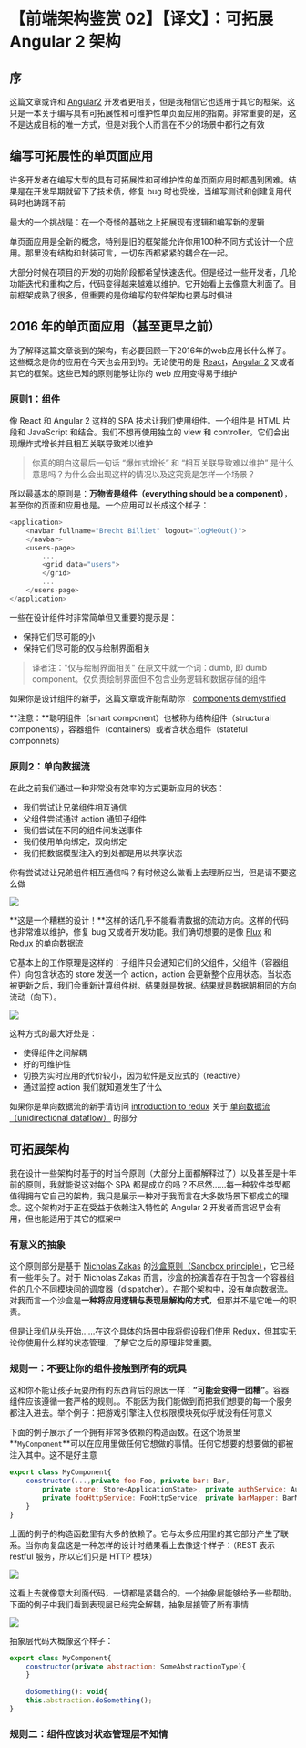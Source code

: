 # 【前端架构鉴赏 02】【译文】：可拓展 Angular 2 架构

## 序

这篇文章或许和 [Angular2](http://angular.io/) 开发者更相关，但是我相信它也适用于其它的框架。这只是一本关于编写具有可拓展性和可维护性单页面应用的指南。非常重要的是，这不是达成目标的唯一方式，但是对我个人而言在不少的场景中都行之有效

## 编写可拓展性的单页面应用

许多开发者在编写大型的具有可拓展性和可维护性的单页面应用时都遇到困难。结果是在开发早期就留下了技术债，修复 bug 时也受挫，当编写测试和创建复用代码时也踌躇不前

最大的一个挑战是：在一个奇怪的基础之上拓展现有逻辑和编写新的逻辑

单页面应用是全新的概念，特别是旧的框架能允许你用100种不同方式设计一个应用。那里没有结构和封装可言，一切东西都紧紧的耦合在一起。

大部分时候在项目的开发的初始阶段都希望快速迭代。但是经过一些开发者，几轮功能迭代和重构之后，代码变得越来越难以维护。它开始看上去像意大利面了。目前框架成熟了很多，但重要的是你编写的软件架构也要与时俱进

## 2016 年的单页面应用（甚至更早之前）

为了解释这篇文章谈到的架构，有必要回顾一下2016年的web应用长什么样子。这些概念是你的应用在今天也会用到的。无论使用的是 [React](https://facebook.github.io/react/)，[Angular 2](http://angular.io/) 又或者其它的框架。这些已知的原则能够让你的 web 应用变得易于维护

### 原则1：组件

像 React 和 Angular 2 这样的 SPA 技术让我们使用组件。一个组件是 HTML 片段和 JavaScript 和结合。我们不想再使用独立的 view 和 controller。它们会出现爆炸式增长并且相互关联导致难以维护

> 你真的明白这最后一句话 “爆炸式增长” 和 “相互关联导致难以维护” 是什么意思吗？为什么会出现这样的情况以及这究竟是怎样一个场景？

所以最基本的原则是：**万物皆是组件（everything should be a component）**，甚至你的页面和应用也是。一个应用可以长成这个样子：

```javascript
<application>
	<navbar fullname="Brecht Billiet" logout="logMeOut()">
	</navbar>
	<users-page>
		...
		<grid data="users">
		</grid>
		...
	</users-page>
</application>
```

一些在设计组件时非常简单但又重要的提示是：

- 保持它们尽可能的小
- 保持它们尽可能的仅与绘制界面相关

> 译者注："仅与绘制界面相关" 在原文中就一个词：dumb, 即 dumb component。仅负责绘制界面但不包含业务逻辑和数据存储的组件

如果你是设计组件的新手，这篇文章或许能帮助你：[components demystified](http://blog.brecht.io/components-demystified)

**注意：**聪明组件（smart component）也被称为结构组件（structural components），容器组件（containers）或者含状态组件（stateful componnets）

### 原则2：单向数据流

在此之前我们通过一种非常没有效率的方式更新应用的状态：

- 我们尝试让兄弟组件相互通信
- 父组件尝试通过 action 通知子组件
- 我们尝试在不同的组件间发送事件
- 我们使用单向绑定，双向绑定
- 我们把数据模型注入的到处都是用以共享状态

你有尝试过让兄弟组件相互通信吗？有时候这么做看上去理所应当，但是请不要这么做

![](./images/a-scalable-angular2-architecture/multidirectionaldataflow.png)

**这是一个糟糕的设计！**这样的话几乎不能看清数据的流动方向。这样的代码也非常难以维护，修复 bug 又或者开发功能。我们确切想要的是像 [Flux](https://facebook.github.io/flux/) 和 [Redux](http://redux.js.org/) 的单向数据流

它基本上的工作原理是这样的：子组件只会通知它们的父组件，父组件（容器组件）向包含状态的 store 发送一个 action，action 会更新整个应用状态。当状态被更新之后，我们会重新计算组件树。结果就是数据。结果就是数据朝相同的方向流动（向下）。

![](./images/a-scalable-angular2-architecture/unidirectionaldataflow.png)

这种方式的最大好处是：

- 使得组件之间解耦
- 好的可维护性
- 切换为实时应用的代价较小，因为软件是反应式的（reactive）
- 通过监控 action 我们就知道发生了什么

如果你是单向数据流的新手请访问 [introduction to redux](http://redux.js.org/docs/introduction/) 关于 [单向数据流（unidirectional dataflow）](http://redux.js.org/docs/basics/DataFlow.html) 的部分

## 可拓展架构

我在设计一些架构时基于的时当今原则（大部分上面都解释过了）以及甚至是十年前的原则，我就能说这对每个 SPA 都是成立的吗？不尽然……每一种软件类型都值得拥有它自己的架构，我只是展示一种对于我而言在大多数场景下都成立的理念。这个架构对于正在受益于依赖注入特性的 Angular 2 开发者而言迟早会有用，但也能适用于其它的框架中

### 有意义的抽象

这个原则部分是基于  [Nicholas Zakas](https://twitter.com/slicknet) 的[沙盒原则（Sandbox principle）](http://www.slideshare.net/nzakas/scalable-javascript-application-architecture)，它已经有一些年头了。对于 Nicholas Zakas 而言，沙盒的扮演着存在于包含一个容器组件的几个不同模块间的调度器（dispatcher）。在那个架构中，没有单向数据流。对我而言一个沙盒是**一种将应用逻辑与表现层解构的方式**，但那并不是它唯一的职责。

但是让我们从头开始……在这个具体的场景中我将假设我们使用 [Redux](http://redux.js.org/)，但其实无论你使用什么样的状态管理，了解它之后的原理非常重要。

### 规则一：不要让你的组件接触到所有的玩具

这和你不能让孩子玩耍所有的东西背后的原因一样：**“可能会变得一团糟”**。容器组件应该遵循一套严格的规则。。不能因为我们能做到而把我们想要的每一个服务都注入进去。举个例子：把游戏引擎注入仅权限模块死似乎就没有任何意义

下面的例子展示了一个拥有非常多依赖的构造函数。在这个场景里**`MyComponent`**可以在应用里做任何它想做的事情。任何它想要的想要做的都被注入其中。这不是好主意

```javascript
export class MyComponent{
	constructor(...,private foo:Foo, private bar: Bar, 
		private store: Store<ApplicationState>, private authService: AuthService,
		private fooHttpService: FooHttpService, private barMapper: BarMapper, ...){
	}
}
```

上面的例子的构造函数里有大多的依赖了。它与太多应用里的其它部分产生了联系。当你向复盘这是一种怎样的设计时结果看上去像这个样子：（REST 表示 restful 服务，所以它们只是 HTTP 模块）

![](./images/a-scalable-angular2-architecture/abstraction_step1.png)

这看上去就像意大利面代码，一切都是紧耦合的。一个抽象层能够给予一些帮助。下面的例子中我们看到表现层已经完全解耦，抽象层接管了所有事情

![](./images/a-scalable-angular2-architecture/abstraction_step2.png)

抽象层代码大概像这个样子：

```javascript
export class MyComponent{
	constructor(private abstraction: SomeAbstractionType){
	}
	
	doSomething(): void{
	this.abstraction.doSomething();
}
```

### 规则二：组件应该对状态管理层不知情